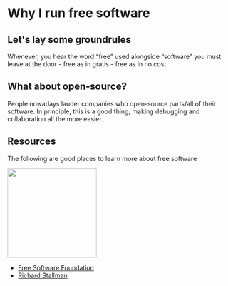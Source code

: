 # Why I run free software

## Let's lay some groundrules

Whenever, you hear the word &ldquo;free&rdquo; used alongside &ldquo;software&rdquo; you must leave at the door - free as in gratis - free as in no cost.

## What about open-source?

People nowadays lauder companies who open-source parts/all of their software. In principle, this is a good thing; making debugging and collaboration all the more easier.

## Resources

The following are good places to learn more about free software


<img src="/.pix/gnu_tux.webp" style="width: 200px; height: auto;">

- [Free Software Foundation](https://www.fsf.org/)
- [Richard Stallman](https://stallman.org/)
